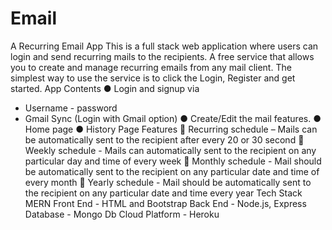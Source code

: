 # Email

A Recurring Email App
This is a full stack web application where users can login and send recurring mails to the
recipients.
A free service that allows you to create and manage recurring emails from any mail client. The
simplest way to use the service is to click the Login, Register and get started.
App Contents
● Login and signup via
- Username - password
- Gmail Sync (Login with Gmail option)
● Create/Edit the mail features.
● Home page
● History Page
Features
 Recurring schedule – Mails can be automatically sent to the recipient after every 20 or
30 second
 Weekly schedule - Mails can automatically sent to the recipient on any particular day
and time of every week
 Monthly schedule - Mail should be automatically sent to the recipient on any particular
date and time of every month
 Yearly schedule - Mail should be automatically sent to the recipient on any particular
date and time every year
Tech Stack
MERN
Front End - HTML and Bootstrap
Back End - Node.js, Express
Database - Mongo Db
Cloud Platform - Heroku
